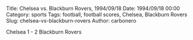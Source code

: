 Title: Chelsea vs. Blackburn Rovers, 1994/09/18
Date: 1994/09/18 00:00
Category: sports
Tags: football, football scores, Chelsea, Blackburn Rovers
Slug: chelsea-vs-blackburn-rovers
Author: carbonero


Chelsea 1 - 2 Blackburn Rovers
